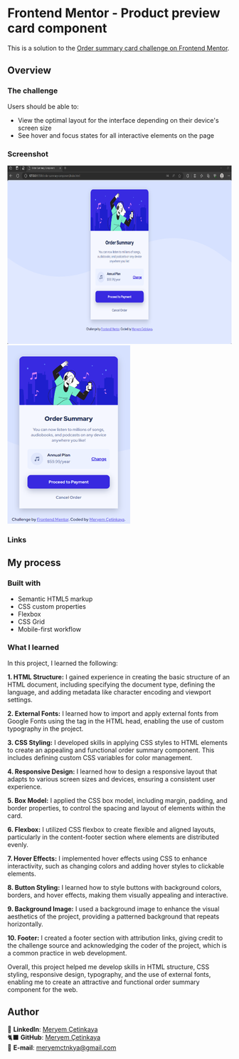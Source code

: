 # Frontend Mentor - Product preview card component

This is a solution to the [Order summary card challenge on Frontend Mentor](https://www.frontendmentor.io/challenges/order-summary-component-QlPmajDUj).

## Overview

### The challenge

Users should be able to:

- View the optimal layout for the interface depending on their device's screen size
- See hover and focus states for all interactive elements on the page

### Screenshot

<div class="resim-container">
  <img src="assets/screenshot.png" alt="Order summary card screenshot" height= "400" >
  <img src="assets/mobil-screenshot.png" alt="Order summary card mobile" height= "400">
</div>

### Links

<!-- - Live Site URL: [Add live site URL here](https://your-live-site-url.com) -->

## My process

### Built with

- Semantic HTML5 markup
- CSS custom properties
- Flexbox
- CSS Grid
- Mobile-first workflow

### What I learned

In this project, I learned the following:

**1. HTML Structure:** I gained experience in creating the basic structure of an HTML document, including specifying the document type, defining the language, and adding metadata like character encoding and viewport settings.

**2. External Fonts:** I learned how to import and apply external fonts from Google Fonts using the <link> tag in the HTML head, enabling the use of custom typography in the project.

**3. CSS Styling:** I developed skills in applying CSS styles to HTML elements to create an appealing and functional order summary component. This includes defining custom CSS variables for color management.

**4. Responsive Design:** I learned how to design a responsive layout that adapts to various screen sizes and devices, ensuring a consistent user experience.

**5. Box Model:** I applied the CSS box model, including margin, padding, and border properties, to control the spacing and layout of elements within the card.

**6. Flexbox:** I utilized CSS flexbox to create flexible and aligned layouts, particularly in the content-footer section where elements are distributed evenly.

**7. Hover Effects:** I implemented hover effects using CSS to enhance interactivity, such as changing colors and adding hover styles to clickable elements.

**8. Button Styling:** I learned how to style buttons with background colors, borders, and hover effects, making them visually appealing and interactive.

**9. Background Image:** I used a background image to enhance the visual aesthetics of the project, providing a patterned background that repeats horizontally.

**10. Footer:** I created a footer section with attribution links, giving credit to the challenge source and acknowledging the coder of the project, which is a common practice in web development.

Overall, this project helped me develop skills in HTML structure, CSS styling, responsive design, typography, and the use of external fonts, enabling me to create an attractive and functional order summary component for the web.

## Author

💼 **LinkedIn**: <a title="Meryem Çetinkaya | LinkedIn" href="https://www.linkedin.com/in/meryem-cetinkaya/" target="_blank">Meryem Çetinkaya</a><br/>
🐈‍⬛ **GitHub**: <a title="Meryem Çetinkaya | GitHub" href="https://github.com/meryemctnky" target="_blank">Meryem Çetinkaya</a><br/>
📩 **E-mail**: <a title="meryemctnkya@gmail.com" href="mailto:meryemctnkya@gmail.com" target="_blank">meryemctnkya@gmail.com</a><br/><br/>
